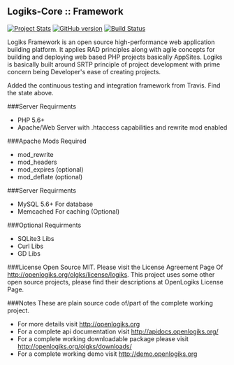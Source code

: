 Logiks-Core :: Framework
------------------------

[![Project Stats](https://www.openhub.net/p/Logiks-Core/widgets/project_thin_badge.gif)](https://www.openhub.net/p/Logiks-Core)
[![GitHub version](https://badge.fury.io/gh/Logiks%2FLogiks-Core.svg)](https://badge.fury.io/gh/Logiks%2FLogiks-Core)
[![Build Status](https://travis-ci.org/Logiks/Logiks-Core.svg)](https://travis-ci.org/Logiks/Logiks-Core)

Logiks Framework is an open source high-performance web application building platform. It applies RAD principles along with agile concepts for building and deploying web based PHP projects basically AppSites. Logiks is basically built around SRTP principle of project development with prime concern being Developer's ease of creating projects.

Added the continuous testing and integration framework from Travis. Find the state above.

###Server Requirments
+ PHP 5.6+
+ Apache/Web Server with .htaccess capabilities and rewrite mod enabled

###Apache Mods Required
+ mod_rewrite
+ mod_headers
+ mod_expires	(optional)
+ mod_deflate	(optional)

###Server Requirments
+ MySQL 5.6+	For database
+ Memcached		For caching (Optional)

###Optional Requirments
+ SQLite3 Libs
+ Curl Libs
+ GD Libs

###License
Open Source MIT. Please visit the License Agreement Page Of <http://openlogiks.org/olgks/license/logiks>.
This project uses some other open source projects, please find their descriptions at OpenLogiks License Page.

###Notes
These are plain source code of/part of the complete working project.
+ For more details visit <http://openlogiks.org>
+ For a complete api documentation  visit <http://apidocs.openlogiks.org/>
+ For a complete working downloadable package please visit <http://openlogiks.org/olgks/downloads/>
+ For a complete working demo visit <http://demo.openlogiks.org>
